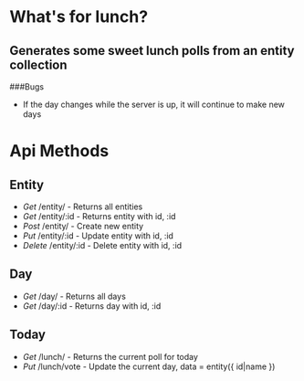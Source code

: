 # What's for lunch?
## Generates some sweet lunch polls from an entity collection

###Bugs
- If the day changes while the server is up, it will continue to make new days


# Api Methods
## Entity
- *Get* /entity/ - Returns all entities
- *Get* /entity/:id - Returns entity with id, :id
- *Post* /entity/ - Create new entity
- *Put* /entity/:id - Update entity with id, :id
- *Delete* /entity/:id - Delete entity with id, :id

## Day
- *Get* /day/ - Returns all days
- *Get* /day/:id - Returns day with id, :id

## Today
- *Get* /lunch/ - Returns the current poll for today
- *Put* /lunch/vote - Update the current day, data = entity({ id|name })

